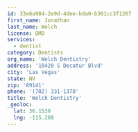 ```yaml
---
id: 33e6a984-2e9d-4dee-bda0-b301cc3f1267
first_name: Jonathan
last_name: Welch
license: DMD
services:
  - dentist
category: Dentists
org_name: 'Welch Dentistry'
address: '10420 S Decatur Blvd'
city: 'Las Vegas'
state: NV
zip: '89141'
phone: '(702) 331-1378'
title: 'Welch Dentistry'
_geoloc:
  lat: 36.1539
  lng: -115.208
---
```

